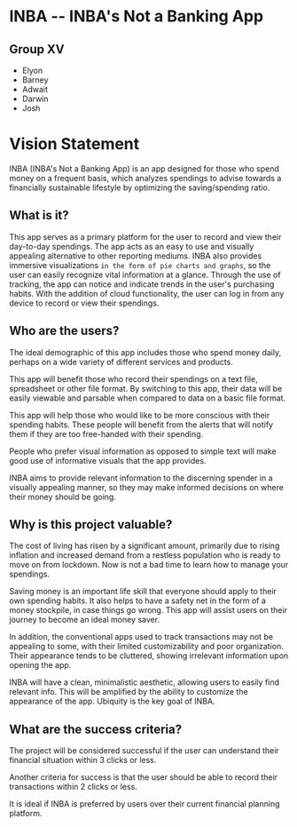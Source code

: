 # INBA -- INBA's Not a Banking App

## Group XV

- Elyon
- Barney
- Adwait
- Darwin
- Josh

# Vision Statement
INBA (INBA's Not a Banking App) is an app designed for those who spend money on a frequent basis, which analyzes spendings to advise towards a financially sustainable lifestyle by optimizing the saving/spending ratio.

## What is it?
This app serves as a primary platform for the user to record and view their day-to-day spendings. 
The app acts as an easy to use and visually appealing alternative to other reporting mediums. 
INBA also provides immersive visualizations `in the form of pie charts and graphs`, so the user can easily recognize vital information at a glance. 
Through the use of tracking, the app can notice and indicate trends in the user's purchasing habits. 
With the addition of cloud functionality, the user can log in from any device to record or view their spendings. 

## Who are the users?
The ideal demographic of this app includes those who spend money daily, perhaps on a wide variety of different services and products. 

This app will benefit those who record their spendings on a text file, spreadsheet or other file format. By switching to this app, their data will be easily viewable and parsable when compared to data on a basic file format. 

This app will help those who would like to be more conscious with their spending habits. These people will benefit from the alerts that will notify them if they are too free-handed with their spending. 

People who prefer visual information as opposed to simple text will make good use of informative visuals that the app provides. 

INBA aims to provide relevant information to the discerning spender in a visually appealing manner, so they may make informed decisions on where their money should be going. 

## Why is this project valuable?
The cost of living has risen by a significant amount, primarily due to rising inflation and increased demand from a restless population who is ready to move on from lockdown. 
Now is not a bad time to learn how to manage your spendings. 

Saving money is an important life skill that everyone should apply to their own spending habits. It also helps to have a safety net in the form of a money stockpile, in case things go wrong. This app will assist users on their journey to become an ideal money saver. 

In addition, the conventional apps used to track transactions may not be appealing to some, with their limited customizability and poor organization. Their appearance tends to be cluttered, showing irrelevant information upon opening the app. 

INBA will have a clean, minimalistic aesthetic, allowing users to easily find relevant info. This will be amplified by the ability to customize the appearance of the app. Ubiquity is the key goal of INBA. 

## What are the success criteria?
The project will be considered successful if the user can understand their financial situation within 3 clicks or less.


Another criteria for success is that the user should be able to record their transactions within 2 clicks or less. 


It is ideal if INBA is preferred by users over their current financial planning platform. 
